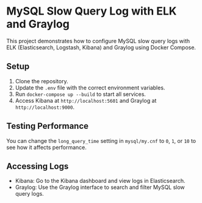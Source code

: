 # MySQL Slow Query Log with ELK and Graylog

This project demonstrates how to configure MySQL slow query logs with ELK (Elasticsearch, Logstash, Kibana) and Graylog using Docker Compose.

## Setup

1. Clone the repository.
2. Update the `.env` file with the correct environment variables.
3. Run `docker-compose up --build` to start all services.
4. Access Kibana at `http://localhost:5601` and Graylog at `http://localhost:9000`.

## Testing Performance

You can change the `long_query_time` setting in `mysql/my.cnf` to `0`, `1`, or `10` to see how it affects performance.

## Accessing Logs

- Kibana: Go to the Kibana dashboard and view logs in Elasticsearch.
- Graylog: Use the Graylog interface to search and filter MySQL slow query logs.
